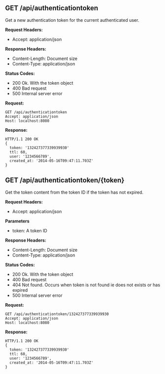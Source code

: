 ## GET /api/authenticationtoken

Get a new authentication token for the current authenticated user.

**Request Headers:**

- Accept: application/json

**Response Headers:**

- Content-Length: Document size
- Content-Type: application/json

**Status Codes:**

- 200 Ok. With the token object
- 400 Bad request
- 500 Internal server error

**Request:**

    GET /api/authenticationtoken
    Accept: application/json
    Host: localhost:8080

**Response:**

    HTTP/1.1 200 OK
    {
      token: '132427377339939930'
      ttl: 60,
      user: '1234566789',
      created_at: '2014-05-16T09:47:11.703Z'
    }

## GET /api/authenticationtoken/{token}

Get the token content from the token ID if the token has not expired.

**Request Headers:**

- Accept: application/json

**Parameters**

- token: A token ID

**Response Headers:**

- Content-Length: Document size
- Content-Type: application/json

**Status Codes:**

- 200 Ok. With the token object
- 400 Bad request
- 404 Not found. Occurs when token is not found ie does not exists or has expired
- 500 Internal server error

**Request:**

    GET /api/authenticationtoken/132427377339939930
    Accept: application/json
    Host: localhost:8080

**Response:**

    HTTP/1.1 200 OK
    {
      token: '132427377339939930'
      ttl: 60,
      user: '1234566789',
      created_at: '2014-05-16T09:47:11.703Z'
    }